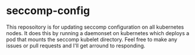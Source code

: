 # seccomp-config

This reposoitory is for updating seccomp configuration on all kubernetes nodes. It does this by running a daemonset on kubernetes which deploys a pod that mounts the seccomp kubelet directory. Feel free to make any issues or pull requests and I'll get arround to responding.

